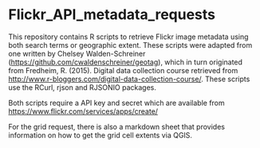 # Flickr_API_metadata_requests
This repository contains R scripts to retrieve Flickr image metadata using both search terms or geographic extent.
These scripts were adapted from one written by Chelsey Walden-Schreiner (https://github.com/cwaldenschreiner/geotag), which in turn originated
from Fredheim, R. (2015). Digital data collection course retrieved from http://www.r-bloggers.com/digital-data-collection-course/. 
These scripts use the RCurl, rjson and RJSONIO packages.

Both scripts require a API key and secret which are available from https://www.flickr.com/services/apps/create/

For the grid request, there is also a markdown sheet that provides information on how to get the grid cell extents via QGIS.
